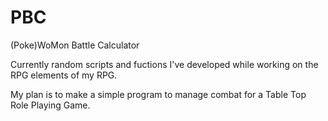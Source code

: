 # PBC
(Poke)WoMon Battle Calculator 

Currently random scripts and fuctions I've developed while working on the RPG elements of my RPG.

My plan is to make a simple program to manage combat for a Table Top Role Playing Game.
